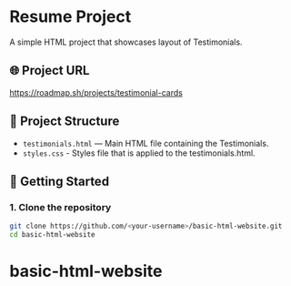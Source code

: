 # Resume Project

A simple HTML project that showcases layout of Testimonials.

## 🌐 Project URL

https://roadmap.sh/projects/testimonial-cards

## 📂 Project Structure

- `testimonials.html` — Main HTML file containing the Testimonials.
- `styles.css` - Styles file that is applied to the testimonials.html.

## 🚀 Getting Started

### 1. Clone the repository

```bash
git clone https://github.com/<your-username>/basic-html-website.git
cd basic-html-website
```

# basic-html-website
